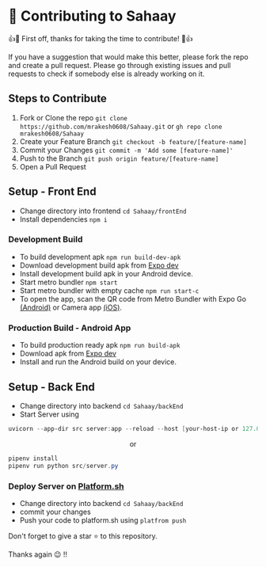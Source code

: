 # 🤝 Contributing to Sahaay

👍🎉 First off, thanks for taking the time to contribute! 🎉👍

If you have a suggestion that would make this better, please fork the repo and create a pull request. Please go through existing issues and pull requests to check if somebody else is already working on it.

## Steps to Contribute

1. Fork or Clone the repo `git clone https://github.com/mrakesh0608/Sahaay.git` or `gh repo clone mrakesh0608/Sahaay`
2. Create your Feature Branch `git checkout -b feature/[feature-name]`
3. Commit your Changes `git commit -m 'Add some [feature-name]'`
4. Push to the Branch `git push origin feature/[feature-name]`
5. Open a Pull Request

## Setup - Front End
- Change directory into frontend `cd Sahaay/frontEnd`
- Install dependencies `npm i`

### Development Build
- To build development apk `npm run build-dev-apk`
- Download development build apk from [Expo dev](https://expo.dev/)
- Install development build apk in your Android device.
- Start metro bundler `npm start`
- Start metro bundler with empty cache `npm run start-c`
- To open the app, scan the QR code from Metro Bundler with Expo Go [(Android)](https://play.google.com/store/apps/details?id=host.exp.exponent) or Camera app [(iOS)](https://apps.apple.com/in/app/expo-go/id982107779).

### Production Build - Android App
- To build production ready apk `npm run build-apk`
- Download apk from [Expo dev](https://expo.dev/)
- Install and run the Android build on your device.

## Setup - Back End
- Change directory into backend `cd Sahaay/backEnd`
- Start Server using
```powershell
uvicorn --app-dir src server:app --reload --host [your-host-ip or 127.0.0.1]
```
    
<p align='center'>or</p> 

```powershell
pipenv install
pipenv run python src/server.py
```

### Deploy Server on [Platform.sh](https://platform.sh/)

- Change directory into backend `cd Sahaay/backEnd`
- commit your changes
- Push your code to platform.sh using `platfrom push`


Don't forget to give a star ⭐️ to this repository.

Thanks again 😉 !! 